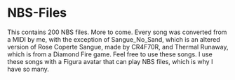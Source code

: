 # NBS-Files
This contains 200 NBS files. More to come.
Every song was converted from a MIDI by me, with the exception of Sangue_No_Sand, which is an altered version of Rose Coperte Sangue, made by CR4F70R, and Thermal Runaway, which is from a Diamond Fire game. Feel free to use these songs.
I use these songs with a Figura avatar that can play NBS files, which is why I have so many.
